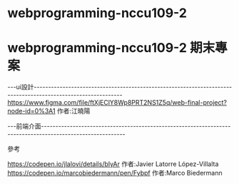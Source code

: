 # webprogramming-nccu109-2
# webprogramming-nccu109-2 期末專案

---ui設計-------------------------------------------------------------------------------------------------------------
https://www.figma.com/file/ftXjEClY8Wp8PRT2NS1Z5q/web-final-project?node-id=0%3A1 作者:江曉陽

---前端介面-----------------------------------------------------------------------------------------------------------

參考

https://codepen.io/jlalovi/details/bIyAr 作者:Javier Latorre López-Villalta
https://codepen.io/marcobiedermann/pen/Fybpf 作者:Marco Biedermann





